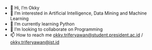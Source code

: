 - 👋 Hi, I’m Okky
- 👀 I’m interested in Artificial Intelligence, Data Mining and Machine Learning
- 🌱 I’m currently learning Python
- 💞️ I’m looking to collaborate on Programming
- 📫 How to reach me okky.triferyawan@student.president.ac.id / okky.triferyawan@ist.id

<!---
okky-chan/okky-chan is a ✨ special ✨ repository because its `README.md` (this file) appears on your GitHub profile.
You can click the Preview link to take a look at your changes.
--->
